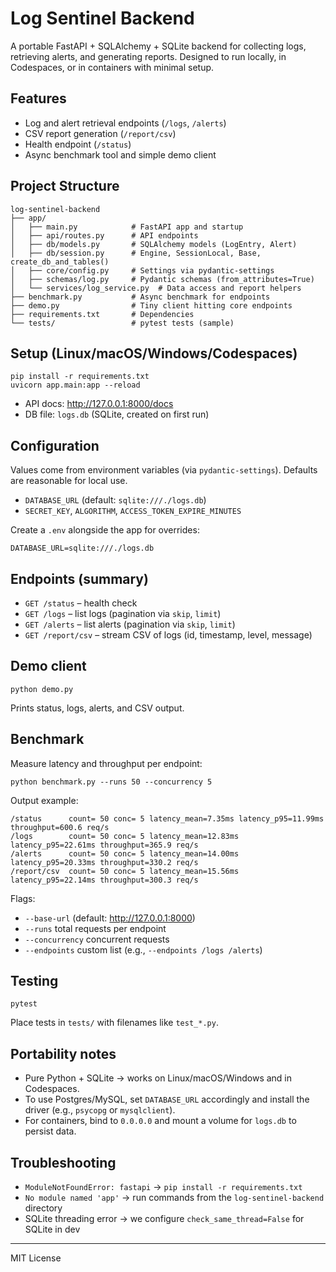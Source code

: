 # Log Sentinel Backend

A portable FastAPI + SQLAlchemy + SQLite backend for collecting logs, retrieving alerts, and generating reports. Designed to run locally, in Codespaces, or in containers with minimal setup.

## Features

- Log and alert retrieval endpoints (`/logs`, `/alerts`)
- CSV report generation (`/report/csv`)
- Health endpoint (`/status`)
- Async benchmark tool and simple demo client

## Project Structure

```
log-sentinel-backend
├── app/
│   ├── main.py            # FastAPI app and startup
│   ├── api/routes.py      # API endpoints
│   ├── db/models.py       # SQLAlchemy models (LogEntry, Alert)
│   ├── db/session.py      # Engine, SessionLocal, Base, create_db_and_tables()
│   ├── core/config.py     # Settings via pydantic-settings
│   ├── schemas/log.py     # Pydantic schemas (from_attributes=True)
│   └── services/log_service.py  # Data access and report helpers
├── benchmark.py           # Async benchmark for endpoints
├── demo.py                # Tiny client hitting core endpoints
├── requirements.txt       # Dependencies
└── tests/                 # pytest tests (sample)
```

## Setup (Linux/macOS/Windows/Codespaces)

```
pip install -r requirements.txt
uvicorn app.main:app --reload
```

- API docs: http://127.0.0.1:8000/docs
- DB file: `logs.db` (SQLite, created on first run)

## Configuration

Values come from environment variables (via `pydantic-settings`). Defaults are reasonable for local use.

- `DATABASE_URL` (default: `sqlite:///./logs.db`)
- `SECRET_KEY`, `ALGORITHM`, `ACCESS_TOKEN_EXPIRE_MINUTES`

Create a `.env` alongside the app for overrides:

```
DATABASE_URL=sqlite:///./logs.db
```

## Endpoints (summary)

- `GET /status` – health check
- `GET /logs` – list logs (pagination via `skip`, `limit`)
- `GET /alerts` – list alerts (pagination via `skip`, `limit`)
- `GET /report/csv` – stream CSV of logs (id, timestamp, level, message)

## Demo client

```
python demo.py
```

Prints status, logs, alerts, and CSV output.

## Benchmark

Measure latency and throughput per endpoint:

```
python benchmark.py --runs 50 --concurrency 5
```

Output example:

```
/status      count= 50 conc= 5 latency_mean=7.35ms latency_p95=11.99ms throughput=600.6 req/s
/logs        count= 50 conc= 5 latency_mean=12.83ms latency_p95=22.61ms throughput=365.9 req/s
/alerts      count= 50 conc= 5 latency_mean=14.00ms latency_p95=20.33ms throughput=330.2 req/s
/report/csv  count= 50 conc= 5 latency_mean=15.56ms latency_p95=22.14ms throughput=300.3 req/s
```

Flags:

- `--base-url` (default: http://127.0.0.1:8000)
- `--runs` total requests per endpoint
- `--concurrency` concurrent requests
- `--endpoints` custom list (e.g., `--endpoints /logs /alerts`)

## Testing

```
pytest
```

Place tests in `tests/` with filenames like `test_*.py`.

## Portability notes

- Pure Python + SQLite → works on Linux/macOS/Windows and in Codespaces.
- To use Postgres/MySQL, set `DATABASE_URL` accordingly and install the driver (e.g., `psycopg` or `mysqlclient`).
- For containers, bind to `0.0.0.0` and mount a volume for `logs.db` to persist data.

## Troubleshooting

- `ModuleNotFoundError: fastapi` → `pip install -r requirements.txt`
- `No module named 'app'` → run commands from the `log-sentinel-backend` directory
- SQLite threading error → we configure `check_same_thread=False` for SQLite in dev

---

MIT License